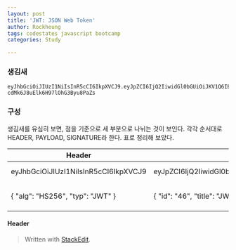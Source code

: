 ```yaml
---
layout: post
title: 'JWT: JSON Web Token'
author: Rockheung
tags: codestates javascript bootcamp
categories: Study

---
```

###  생김새

```shell
eyJhbGciOiJIUzI1NiIsInR5cCI6IkpXVCJ9.eyJpZCI6IjQ2IiwidGl0bGUiOiJKV1Q6IEpzb24gV2ViIFRva2VuIiwiYXV0aG9yIjoiUm9ja2hldW5nIn0.46Oqgx5iLypy2r-cdMk6J8uElk6H97lOhG3Byu8PaZs
```


### 구성

생김새를 유심히 보면, 점을 기준으로 세 부분으로 나뉘는 것이 보인다. 각각 순서대로 HEADER, PAYLOAD, SIGNATURE라 한다. 표로 정리해 보았다.

|Header|Payload|Signature|
|----|----|----|
|eyJhbGciOiJIUzI1NiIsInR5cCI6IkpXVCJ9|eyJpZCI6IjQ2IiwidGl0bGUiOiJKV1Q6IEpzb24gV2ViIFRva2VuIiwiYXV0aG9yIjoiUm9ja2hldW5nIn0|46Oqgx5iLypy2r-cdMk6J8uElk6H97lOhG3Byu8PaZs|
|{ "alg": "HS256", "typ": "JWT" }|{ "id": "46", "title": "JWT: Json Web Token",  "author": "Rockheung" }|HMACSHA256( base64UrlEncode(header) + "." +  base64UrlEncode(payload) )|


#### Header




> Written with [StackEdit](https://stackedit.io/).



